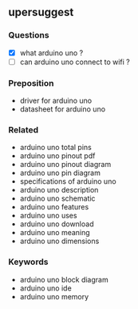 ## upersuggest

### Questions
- [x] what arduino uno ?
- [ ] can arduino uno connect to wifi ?

### Preposition
- driver for arduino uno
- datasheet for arduino uno

### Related
- arduino uno total pins
- arduino uno pinout pdf
- arduino uno pinout diagram
- arduino uno pin diagram
- specifications of arduino uno
- arduino uno description
- arduino uno schematic
- arduino uno features
- arduino uno uses
- arduino uno download
- arduino uno meaning
- arduino uno dimensions

### Keywords
- arduino uno block diagram
- arduino uno ide
- arduino uno memory
